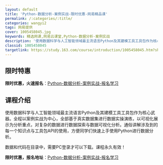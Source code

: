 ```yaml
---
layout: default
title: 'Python-数据分析-案例实战-限时优惠-网易精品课'
permalink: /:categories/:title/
categories: wangyi2
tags: 网易提供
cover: 1005458045.jpg
keywords: 精选网课,网易云课堂,Python-数据分析-案例实战
description: '使用数据科学与人工智能领域最主流语言Python及其建模工具工具包作为核心武器。全程以案例实战为中心，全部基于真实数据集'
classid: 1005458045
targetlink: https://study.163.com/course/introduction/1005458045.htm?share=1&shareId=1025206652&utm_campaign=share&utm_medium=iphoneShare&utm_source=&utm_u=1025206652
---
```


## 限时特惠

**限时优惠，火速报名**：[Python-数据分析-案例实战-报名学习](https://study.163.com/course/introduction/1005458045.htm?share=1&shareId=1025206652&utm_campaign=share&utm_medium=iphoneShare&utm_source=&utm_u=1025206652)

## 课程介绍

使用数据科学与人工智能领域最主流语言Python及其建模工具工具包作为核心武器。全程以案例实战为中心，全部基于真实数据集进行数据实操演练，以可视化展示为分析重点，对复杂的数据进行数据探索与数据可视化分析。通俗讲解涉及到的每一个知识点与工具包API的使用，方便同学们快速上手使用Python进行数据分析。



数据和代码在目录中，需要PC登录才可以下载。课程永久有效！

**限时优惠，报名地址**：[Python-数据分析-案例实战-报名学习](https://study.163.com/course/introduction/1005458045.htm?share=1&shareId=1025206652&utm_campaign=share&utm_medium=iphoneShare&utm_source=&utm_u=1025206652)

